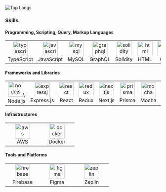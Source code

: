![Top Langs](https://github-readme-stats.vercel.app/api/top-langs/?username=kjiye&langs_count=10&layout=compact&theme=dark)

### Skills  
#### Programming, Scripting, Query, Markup Languages  
<table>
  <tr>
    <td align="center" width="96">
      <picture>
        <img src="https://github.com/kjiye/kjiye/assets/31784160/d2a9fbb4-3d65-4fad-8c83-29e1f209c9ae" alt="typescript" width="48" height="48"/>
      </picture>
      <br>TypeScript
    </td>    
    <td align="center" width="96">
      <picture>
        <img src="https://github.com/kjiye/kjiye/assets/31784160/306c9024-9941-4df9-9f5f-c9c849163f95" alt="javascript" width="48" height="48"/>
      </picture>
      <br>JavaScript
    </td>
    <td align="center" width="96">
      <picture>
        <img src="https://github.com/kjiye/kjiye/assets/31784160/ca0a79de-dfea-45a2-880b-a90559b10cae" alt="mysql" width="48" height="48"/>
      </picture>
      <br>MySQL
    </td>
    <td align="center" width="96">
      <picture>
        <img src="https://github.com/kjiye/kjiye/assets/31784160/2700e55b-2262-4103-b7a7-a841442f03f6" alt="graphql" width="48" height="48"/>
      </picture>
      <br>GraphQL
    </td>
    <td align="center" width="96">
      <picture>
        <img src="https://github.com/kjiye/kjiye/assets/31784160/a2b57138-3568-46e8-a00f-af251e6ab66b" alt="solidity" width="48" height="48"/>
      </picture>
      <br>Solidity
    </td>   
    <td align="center" width="96">
      <picture>
        <img src="https://github.com/kjiye/kjiye/assets/31784160/b2b7ade8-2848-47f1-95c7-33187101722c" alt="html" width="48" height="48"/>
      </picture>
      <br>HTML
    </td>
    <td align="center" width="96">
      <picture>
        <img src="https://github.com/kjiye/kjiye/assets/31784160/e944d41f-1060-4d3b-b67c-23941f416949" alt="css" width="48" height="48"/>
      </picture>
      <br>CSS
    </td>    
  </tr>
</table>

#### Frameworks and Libraries  
<table>
  <tr>
    <td align="center" width="96">
      <picture>
        <img src="https://github.com/kjiye/kjiye/assets/31784160/77976bc2-d998-4d31-9a6a-b44f01fba129" alt="nodejs" width="48" height="48"/>\
      </picture>
      <br>Node.js
    </td>
    <td align="center" width="96">
      <picture>
        <img src="https://github.com/kjiye/kjiye/assets/31784160/1a30c3db-72cc-43ca-9893-623302e8bea9" alt="expressjs" width="48" height="48"/>
      </picture>
      <br>Express.js
    </td>
    <td align="center" width="96">
      <picture>
        <img src="https://github.com/kjiye/kjiye/assets/31784160/3708a682-6a08-4380-bf97-77840b71f778" alt="react" width="48" height="48"/>
      </picture>
      <br>React
    </td>
    <td align="center" width="96">
      <picture>
        <img src="https://github.com/kjiye/kjiye/assets/31784160/1a8165de-78b8-4218-8379-8e31bcd74d7b" alt="redux" width="48" height="48"/>
      </picture>
      <br>Redux
    </td>
    <td align="center" width="96">
      <picture>
        <img src="https://github.com/kjiye/kjiye/assets/31784160/6cd130e0-da23-4961-a2ef-f639cfb4b1ef" alt="nextjs" width="48" height="48"/>
      </picture>
      <br>Next.js
    </td>
    <td align="center" width="96">
      <picture>
        <img src="https://github.com/kjiye/kjiye/assets/31784160/bd660e56-5e58-490b-afc5-0787b0efbc63" alt="prisma" width="48" height="48"/>
      </picture>
      <br>Prisma
    </td> 
    <td align="center" width="96">
      <picture>
        <img src="https://github.com/kjiye/kjiye/assets/31784160/19770dd5-a858-4c6d-925a-e41a9a21cbf4" alt="mocha" width="48" height="48"/>
      </picture>
      <br>Mocha
    </td>
    <td align="center" width="96">
      <picture>
        <img src="https://github.com/kjiye/kjiye/assets/31784160/35313405-32b9-49fc-aaee-f94b2a17996a" alt="jquery" width="48" height="48"/>
      </picture>
      <br>jQuery
    </td>        
  </tr>
</table>

#### Infrastructures
<table>
  <tr>
    <td align="center" width="96">
      <picture>
        <img src="https://github.com/kjiye/kjiye/assets/31784160/50443085-10dc-4b1b-b1c4-354de54e644d" alt="aws" width="48" height="48"/>
      </picture>
      <br>AWS
    </td>
    <td align="center" width="96">
      <picture>
        <img src="https://github.com/kjiye/kjiye/assets/31784160/a4acbdb7-ee12-44e3-a76b-8710821e9c7b" alt="docker" width="48" height="48"/>  
      </picture>
      <br>Docker
    </td>    
  </tr>
</table>

#### Tools and Platforms  
<table>
  <tr>
    <td align="center" width="96">
      <picture>
        <img src="https://github.com/kjiye/kjiye/assets/31784160/eabc6692-06b7-4a1e-8d2d-86e38b6d5dcb" alt="firebase" width="48" height="48"/>
      </picture>
      <br>Firebase
    </td>
    <td align="center" width="96">
      <picture>
        <img src="https://github.com/kjiye/kjiye/assets/31784160/03f52cca-a74e-4647-ac5a-5f21377cf0ea" alt="figma" width="48" height="48"/>
      </picture>
      <br>Figma
    </td>
    <td align="center" width="96">
      <picture>
        <img src="https://github.com/kjiye/kjiye/assets/31784160/fdcc2d45-a45b-43c4-865e-608b249795de" alt="zeplin" width="48" height="48"/>
      </picture>
      <br>Zeplin
    </td>    
  </tr>
</table>  
